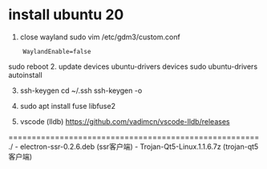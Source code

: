 # install ubuntu 20
1. close wayland
sudo vim /etc/gdm3/custom.conf 
```
    WaylandEnable=false
```
sudo reboot
2. update devices
ubuntu-drivers devices
sudo ubuntu-drivers autoinstall

3. ssh-keygen
cd ~/.ssh
ssh-keygen -o

4. sudo apt install fuse libfuse2

5. vscode (lldb)
https://github.com/vadimcn/vscode-lldb/releases

======================================================
./
    - electron-ssr-0.2.6.deb (ssr客户端)
    - Trojan-Qt5-Linux.1.1.6.7z (trojan-qt5 客户端)

